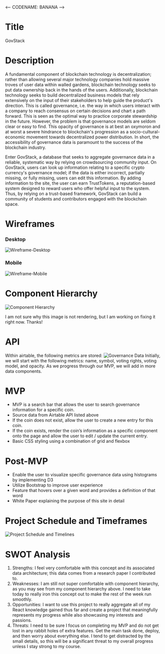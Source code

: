 <-- CODENAME: BANANA -->

# Title
GovStack

# Description
<p>
A fundamental component of blockchain technology is decentralization; rather than allowing several major technology companies hold massive troves of user data within walled
gardens, blockchain technology seeks to put data ownership back in the hands of the users. Additionally, blockchain technology seeks to build decentralized business models
that rely extensively on the input of their stakeholders to help guide the product's direction. This is called governance, i.e. the way in which users interact with a company
to reach consensus on certain decisions and chart a path forward. This is seen as the optimal way to practice corporate stewardship in the future. However, the problem is that
governance models are seldom clear or easy to find. This opacity of governance is at best an oxymoron and at worst a severe hindrance to blockchain's progression as a 
socio-cultural-economic movement towards decentralized power distribution. In short, the accessibility of governance data is paramount to the success of the blockchain 
industry.
</p>

<p>
Enter GovStack, a database that seeks to aggregate governance data in a reliable, systematic way by relying on crowdsourcing community input. On GovStack, users can 
look up information relating to a specific crypto currency's governance model; if the data is either incorrect, partially missing, or fully missing, users can edit this
information. By adding information to the site, the user can earn TrustTokens, a reputation-based system designed to reward users who offer helpful input to the 
system. Thus, by relying on a trust-based framework, GovStack can build a community of students and contributors engaged with the blockchain space.
</p>

# Wireframes
### Desktop
![Wireframe-Desktop](/images/wireframe-desktop.jpeg)
### Mobile
![Wireframe-Mobile](/images/wireframe-mobile.jpeg)

# Component Hierarchy
![Component Hierarchy](images/component-hierachy-2.jpeg)

<p>I am not sure why this image is not rendering, but I am working on fixing it right now. Thanks! </p>

# API 
Within airtable, the following metrics are stored:
![Governance Data](/images/governance.png)
Initially, we will start with the following metrics: name, symbol, voting rights, voting model, and opacity. As we progress through our MVP, we will add in more data components.


# MVP
<ul>
  <li>MVP is a search bar that allows the user to search governance information for a specific coin.</li>
  <li>Source data from Airtable API listed above</li>
  <li>If the coin does not exist, allow the user to create a new entry for this coin.</li> 
  <li>If the coin exists, render the coin’s information as a specific component onto the page and allow the user to edit / update the current entry.</li>
  <li>Basic CSS styling using a combination of grid and flexbox</li>
</ul>

# Post-MVP
<ul>
  <li>Enable the user to visualize specific governance data using histograms by implementing D3</li>
  <li>Utilize Bootstrap to improve user experience</li>
  <li>Feature that hovers over a given word and provides a definition of that word</li>
  <li>White Paper explaining the purpose of this site in detail</li>
</ul>

# Project Schedule and Timeframes
![Project Schedule and Timelines](/images/timeframes.png)



# SWOT Analysis
<ol>
  <li>Strengths: I feel very comfortable with this concept and its associated data architecture; this data comes from a research paper I contributed to.</li>
  <li>Weaknesses: I am still not super comfortable with component hierarchy, as you may see from my component hierarchy above. I need to take today to really iron this concept out to make the rest of the week run smoothly.</li>
  <li>Opportunities: I want to use this project to really aggregate all of my React knowledge gained thus far and create a project that meaningfully represents my progress while also showcasing my interests and passions.</li>
  <li>Threats: I need to be sure I focus on completing my MVP and do not get lost in any rabbit holes of extra features. Get the main task done, deploy, and then worry about everything else. I tend to get distracted by the small details, so this will be a significant threat to my overall progress unless I stay strong to my course.</li>
</ol>
